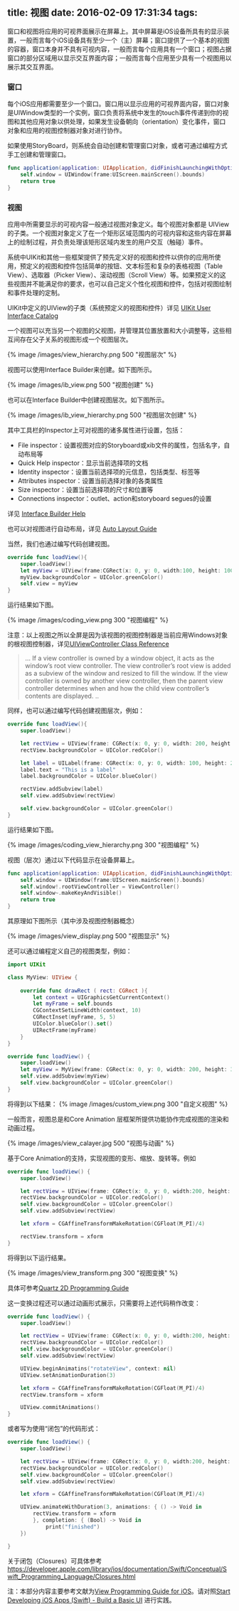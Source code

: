 title: 视图
date: 2016-02-09 17:31:34
tags:
---

窗口和视图将应用的可视界面展示在屏幕上。其中屏幕是iOS设备所具有的显示装置，一般而言每个iOS设备具有至少一个（主）屏幕；窗口提供了一个基本的视图的容器，窗口本身并不具有可视内容，一般而言每个应用具有一个窗口；视图占据窗口的部分区域用以显示交互界面内容；一般而言每个应用至少具有一个视图用以展示其交互界面。

### 窗口

每个iOS应用都需要至少一个窗口。窗口用以显示应用的可视界面内容，窗口对象是UIWindow类型的一个实例，窗口负责将系统中发生的touch事件传递到你的视图和其他应用对象以供处理，如果发生设备朝向（orientation）变化事件，窗口对象和应用的视图控制器对象对进行协作。

如果使用StoryBoard，则系统会自动创建和管理窗口对象，或者可通过编程方式手工创建和管理窗口。

```swift
func application(application: UIApplication, didFinishLaunchingWithOptions launchOptions: [NSObject AnyObject]?) -> Bool {
	self.window = UIWindow(frame:UIScreen.mainScreen().bounds)
	return true
}
```

### 视图

应用中所需要显示的可视内容一般通过视图对象定义。每个视图对象都是 UIView 的子类。一个视图对象定义了在一个矩形区域范围内的可视内容和这些内容在屏幕上的绘制过程，并负责处理该矩形区域内发生的用户交互（触碰）事件。

系统中UIKit和其他一些框架提供了预先定义好的视图和控件以供你的应用所使用，预定义的视图和控件包括简单的按钮、文本标签和复杂的表格视图（Table View）、选取器（Picker View）、滚动视图（Scroll View）等。如果预定义的这些视图并不能满足你的要求，也可以自己定义个性化视图和控件，包括对视图绘制和事件处理的定制。

UIKit中定义的UIView的子类（系统预定义的视图和控件）详见 [UIKit User Interface Catalog](https://developer.apple.com/library/ios/documentation/UserExperience/Conceptual/UIKitUICatalog/index.html)


一个视图可以充当另一个视图的父视图，并管理其位置放置和大小调整等，这些相互间存在父子关系的视图形成一个视图层次。

{% image /images/view_hierarchy.png 500 "视图层次" %}

视图可以使用Interface Builder来创建。如下图所示。

{% image /images/ib_view.png 500 "视图创建" %}

也可以在Interface Builder中创建视图层次。如下图所示。

{% image /images/ib_view_hierarchy.png 500 "视图层次创建" %}


其中工具栏的Inspector上可对视图的诸多属性进行设置，包括：
* File inspector：设置视图对应的Storyboard或xib文件的属性，包括名字，自动布局等
* Quick Help inspector：显示当前选择项的文档
* Identity inspector：设置当前选择项的元信息，包括类型、标签等
* Attributes inspector：设置当前选择对象的各类属性
* Size inspector：设置当前选择项的尺寸和位置等
* Connections inspector：outlet、action和storyboard segues的设置

详见 [Interface Builder Help](https://developer.apple.com/library/ios/recipes/xcode_help-interface_builder/)

也可以对视图进行自动布局，详见 [Auto Layout Guide](https://developer.apple.com/library/prerelease/ios/documentation/UserExperience/Conceptual/AutolayoutPG/)

当然，我们也通过编写代码创建视图。

```swift
override func loadView(){
	super.loadView()
	let myView = UIView(frame:CGRect(x: 0, y: 0, width:100, height: 100))
	myView.backgroundColor = UIColor.greenColor()
	self.view = myView
}
```

运行结果如下图。

{% image /images/coding_view.png 300 "视图编程" %}

注意：以上视图之所以全屏是因为该视图的视图控制器是当前应用Windows对象的根视图控制器，详见[UIViewController Class Reference](https://developer.apple.com/library/ios/documentation/UIKit/Reference/UIViewController_Class/index.html)
>  … If a view controller is owned by a window object, it acts as the window’s root view controller. The view controller’s root view is added as a subview of the window and resized to fill the window. If the view controller is owned by another view controller, then the parent view controller determines when and how the child view controller’s contents are displayed. ..

同样，也可以通过编写代码创建视图层次，例如：

```swift
override func loadView(){
	super.loadView()

	let rectView = UIView(frame: CGRect(x: 0, y: 0, width: 200, height: 600))
	rectView.backgroundColor = UIColor.redColor()

	let label = UILabel(frame: CGRect(x: 0, y: 0, width: 100, height: 200))
	label.text = "This is a label"
	label.backgroundColor = UIColor.blueColor()

	rectView.addSubview(label)
	self.view.addSubview(rectView)

	self.view.backgroundColor = UIColor.greenColor()
}
```

运行结果如下图。

{% image /images/coding_view_hierarchy.png 300 "视图编程" %}


视图（层次）通过以下代码显示在设备屏幕上。

```swift
func application(application: UIApplication, didFinishLaunchingWithOptions launchOptions: [NSObject: AnyObjects]?) -> Bool {
	self.window = UIWindow(frame:UIScreen.mainScreen().bounds)
	self.window!.rootViewController = ViewController()
	self.window~.makeKeyAndVisible()
	return true
}
```

其原理如下图所示（其中涉及视图控制器概念）

{% image /images/view_display.png 500 "视图显示" %}


还可以通过编程定义自己的视图类型，例如：

```swift
import UIKit

class MyView: UIView {
	
	override func drawRect ( rect: CGRect ){
		let context = UIGraphicsGetCurrentContext()
		let myFrame = self.bounds
		CGContextSetLineWidth(context, 10)
		CGRectInset(myFrame, 5, 5)
		UIColor.blueColor().set()
		UIRectFrame(myFrame)
	}
}

override func loadView() {
	super.loadView()
	let myView = MyView(frame: CGRect(x: 0, y: 0, width: 200, height: 300))
	self.view.addSubview(myView)
	self.view.backgroundColor = UIColor.greenColor()
}
```

将得到以下结果：
{% image /images/custom_view.png 300 "自定义视图" %}


一般而言，视图总是和Core Animation 层框架所提供功能协作完成视图的渲染和动画过程。

{% image /images/view_calayer.jpg 500 "视图与动画" %}

基于Core Animation的支持，实现视图的变形、缩放、旋转等。例如

```swift
override func loadView() {
	super.loadView()

	let rectView = UIView(frame: CGRect(x: 0, y: 0, width:200, height: 600))
	rectView.backgroundColor = UIColor.redColor()
	self.view.backgroundColor = UIColor.greenColor()
	self.view.addSubview(rectView)

	let xform = CGAffineTransformMakeRotation(CGFloat(M_PI)/4)

	rectView.transform = xform
}
```

将得到以下运行结果。

{% image /images/view_transform.png 300 "视图变换" %}

具体可参考[Quartz 2D Programming Guide](https://developer.apple.com/library/ios/documentation/GraphicsImaging/Conceptual/drawingwithquartz2d/Introduction/Introduction.html)


这一变换过程还可以通过动画形式展示，只需要将上述代码稍作改变：
```swift
override func loadView() {
	super.loadView()

	let rectView = UIView(frame: CGRect(x: 0, y: 0, width:200, height: 600))
	rectView.backgroundColor = UIColor.redColor()
	self.view.backgroundColor = UIColor.greenColor()
	self.view.addSubview(rectView)

	UIView.beginAnimatins("rotateView", context: nil)
	UIView.setAnimationDuration(3)

	let xform = CGAffineTransformMakeRotation(CGFloat(M_PI)/4)
	rectView.transform = xform

	UIView.commitAnimations()
}
```

或者写为使用“闭包”的代码形式：

```swift
override func loadView() {
	super.loadView()

	let rectView = UIView(frame: CGRect(x: 0, y: 0, width:200, height: 600))
	rectView.backgroundColor = UIColor.redColor()
	self.view.backgroundColor = UIColor.greenColor()
	self.view.addSubview(rectView)

	let xform = CGAffineTransformMakeRotation(CGFloat(M_PI)/4)

	UIView.animateWithDuration(3, animations: { () -> Void in
		rectView.transform = xform
		}, completion: { (Bool) -> Void in
			print("finished")
	})

}
```

关于闭包（Closures）可具体参考<https://developer.apple.com/library/ios/documentation/Swift/Conceptual/Swift_Programming_Language/Closures.html>


注：本部分内容主要参考文献为[View Programming Guide for iOS](https://developer.apple.com/library/ios/documentation/WindowsViews/Conceptual/ViewPG_iPhoneOS/Introduction/Introduction.html)。请对照[Start Developing iOS Apps (Swift) - Build a Basic UI](https://developer.apple.com/library/ios/referencelibrary/GettingStarted/DevelopiOSAppsSwift/Lesson2.htm) 进行实践。


